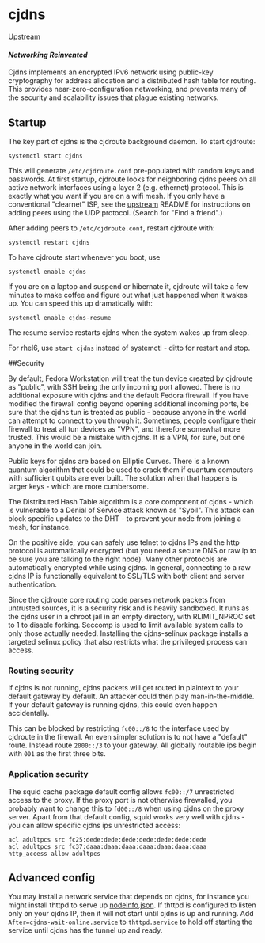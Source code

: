 # cjdns

[Upstream](README.md)

#### *Networking Reinvented*

Cjdns implements an encrypted IPv6 network using public-key cryptography for
address allocation and a distributed hash table for routing. This provides
near-zero-configuration networking, and prevents many of the security and
scalability issues that plague existing networks.

## Startup

The key part of cjdns is the cjdroute background daemon.  To start cjdroute:

    systemctl start cjdns

This will generate `/etc/cjdroute.conf` pre-populated with random keys and
passwords.  At first startup, cjdroute looks for neighboring cjdns peers
on all active network interfaces using a layer 2 (e.g. ethernet) protocol.
This is exactly what you want if you are on a wifi mesh.  If you only have a
conventional "clearnet" ISP, see the [upstream](README.md) README for
instructions on adding peers using the UDP protocol.  (Search for "Find a
friend".)

After adding peers to `/etc/cjdroute.conf`, restart cjdroute with:

    systemctl restart cjdns

To have cjdroute start whenever you boot, use

    systemctl enable cjdns

If you are on a laptop and suspend or hibernate it, cjdroute will take a few
minutes to make coffee and figure out what just happened when it wakes up.  You
can speed this up dramatically with:

    systemctl enable cjdns-resume

The resume service restarts cjdns when the system wakes up from sleep.

For rhel6, use ```start cjdns``` instead of systemctl - ditto for restart
and stop.

##Security

By default, Fedora Workstation will treat the tun device created by cjdroute as
"public", with SSH being the only incoming port allowed.  There is no
additional exposure with cjdns and the default Fedora firewall.  If you have
modified the firewall config beyond opening additional incoming ports, be sure
that the cjdns tun is treated as public - because anyone in the world can
attempt to connect to you through it.  Sometimes, people configure their
firewall to treat all tun devices as "VPN", and therefore somewhat more
trusted.  This would be a mistake with cjdns.  It is a VPN, for sure, but one
anyone in the world can join.

Public keys for cjdns are based on Elliptic Curves.  There is a known quantum
algorithm that could be used to crack them if quantum computers with sufficient
qubits are ever built.  The solution when that happens is larger keys - which
are more cumbersome.

The Distributed Hash Table algorithm is a core component of cjdns - which is
vulnerable to a Denial of Service attack known as "Sybil".  This attack can
block specific updates to the DHT - to prevent your node from joining a mesh,
for instance.

On the positive side, you can safely use telnet to cjdns IPs and the http
protocol is automatically encrypted (but you need a secure DNS or raw ip to be
sure you are talking to the right node).  Many other protocols are
automatically encrypted while using cjdns.  In general, connecting to a raw
cjdns IP is functionally equivalent to SSL/TLS with both client and server
authentication.

Since the cjdroute core routing code parses network packets from untrusted
sources, it is a security risk and is heavily sandboxed.  It runs as the cjdns
user in a chroot jail in an empty directory, with RLIMIT_NPROC set to 1 to
disable forking.  Seccomp is used to limit available system calls to only those
actually needed.  Installing the cjdns-selinux package installs a targeted
selinux policy that also restricts what the privileged process can access.

### Routing security

If cjdns is not running, cjdns packets will get routed in plaintext
to your default gateway by default.  An attacker could then play
man-in-the-middle.  If your default gateway is running cjdns, this
could even happen accidentally.

This can be blocked by restricting ```fc00::/8``` to the interface 
used by cjdroute in the firewall.   An even simpler solution is
to not have a "default" route.  Instead route ```2000::/3``` to your
gateway.  All globally routable ips begin with ```001``` as the first
three bits.

### Application security

The squid cache package default config allows ```fc00::/7``` unrestricted
access to the proxy.  If the proxy port is not otherwise firewalled,
you probably want to change this to ```fd00::/8``` when using cjdns
on the proxy server.  Apart from that default config, squid works very
well with cjdns - you can allow specific cjdns ips unrestricted access:

```
acl adultpcs src fc25:dede:dede:dede:dede:dede:dede:dede
acl adultpcs src fc37:daaa:daaa:daaa:daaa:daaa:daaa:daaa 
http_access allow adultpcs
```

## Advanced config

You may install a network service that depends on cjdns, for instance you might
install thttpd to serve up
[nodeinfo.json](https://docs.meshwith.me/en/cjdns/nodeinfo.json.html).  If
thttpd is configured to listen only on your cjdns IP, then it will not start
until cjdns is up and running.  Add ```After=cjdns-wait-online.service``` to
```thttpd.service``` to hold off starting the service until cjdns has the
tunnel up and ready.

